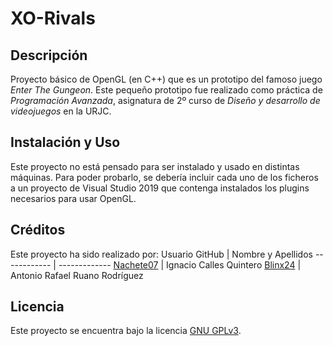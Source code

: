# XO-Rivals

## Descripción
Proyecto básico de OpenGL (en C++) que es un prototipo del famoso juego *Enter The Gungeon*.
Este pequeño prototipo fue realizado como práctica de *Programación Avanzada*, asignatura de 2º curso de *Diseño y desarrollo de videojuegos* en la URJC.

## Instalación y Uso
Este proyecto no está pensado para ser instalado y usado en distintas máquinas. Para poder probarlo, se debería incluir cada uno de los ficheros a un proyecto de Visual Studio 2019 que contenga instalados los plugins necesarios para usar OpenGL.

## Créditos
Este proyecto ha sido realizado por:
Usuario GitHub | Nombre y Apellidos 
------------ | -------------
[Nachete07](https://github.com/Nachete07) | Ignacio Calles Quintero
[Blinx24](https://github.com/Blinx24) | Antonio Rafael Ruano Rodríguez

## Licencia
Este proyecto se encuentra bajo la licencia [GNU GPLv3](https://choosealicense.com/licenses/gpl-3.0/).
